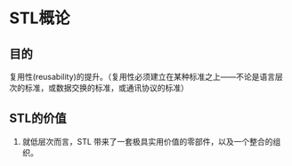 # STL概论
## 目的
复用性(reusability)的提升。（复用性必须建立在某种标准之上——不论是语言层次的标准，或数据交换的标准，或通讯协议的标准）
## STL的价值
1. 就低层次而言，STL 带来了一套极具实用价值的零部件，以及一个整合的组织。